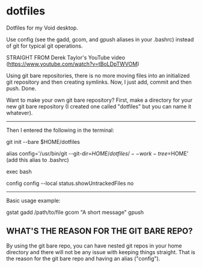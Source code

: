 # dotfiles
Dotfiles for my Void desktop.


Use config (see the gadd, gcom, and gpush aliases in your .bashrc) instead of git for typical git operations.

STRAIGHT FROM Derek Taylor's YouTube video (https://www.youtube.com/watch?v=tBoLDpTWVOM)

Using git bare repositories, there is no more moving files into an initialized git repository and then creating symlinks.  Now, I just add, commit and then push.  Done.

Want to make your own git bare repository?  First, make a directory for your new git bare repository (I created one called "dotfiles" but you can name it whatever).

-------------------
Then I entered the following in the terminal:

git init --bare $HOME/dotfiles

alias config='/usr/bin/git --git-dir=$HOME/dotfiles/ --work-tree=$HOME' (add this alias to .bashrc)

exec bash

config config --local status.showUntrackedFiles no

-------------------
Basic usage example:

gstat
gadd /path/to/file
gcom "A short message"
gpush

WHAT'S THE REASON FOR THE GIT BARE REPO?
-------------------

By using the git bare repo, you can have nested git repos in your home directory and there will not be any issue with keeping things straight.   That is the reason for the git bare repo and having an alias ("config").
